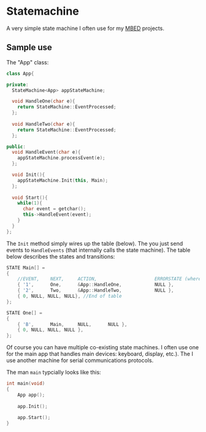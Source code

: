 # Statemachine
A very simple state machine I often use for my [MBED](http://mbed.org) projects.

## Sample use

The "App" class:

```cpp
class App{

private:
  StateMachine<App> appStateMachine;

  void HandleOne(char e){
    return StateMachine::EventProcessed;
  };
  
  void HandleTwo(char e){
    return StateMachine::EventProcessed;
  };

public:
  void HandleEvent(char e){
    appStateMachine.processEvent(e);
  };

  void Init(){
    appStateMachine.Init(this, Main);
  };
  
  void Start(){
    while(1){
      char event = getchar();
      this->HandleEvent(event);
    }
  }
};
```

The `Init` method simply wires up the table (below). The you just send events to `HandleEvents` (that internally calls the state machine). The table below describes the states and transitions:


```cpp
STATE Main[] =
{
    //EVENT,    NEXT,     ACTION,                     ERRORSTATE (where to land if there's an error)
    { '1',      One,      &App::HandleOne,            NULL }, 
    { '2',      Two,      &App::HandleTwo,            NULL },
    { 0, NULL, NULL, NULL}, //End of table
};

STATE One[] = 
{
    { 'B',      Main,     NULL,      NULL },
    { 0, NULL, NULL, NULL },
};
```

Of course you can have multiple co-existing state machines. I often use one for the main app that handles main devices: keyboard, display, etc.). The I use another machine for serial communications protocols.

The man `main` typcially looks like this:

```cpp
int main(void)
{
    App app();
    
    app.Init();
    
    app.Start();
}
```
